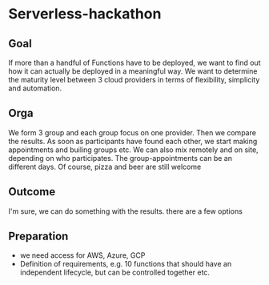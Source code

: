 # Serverless-hackathon

## Goal
If more than a handful of Functions have to be deployed, we want to find out how it can actually be deployed in a meaningful way. We want to determine the maturity level between 3 cloud providers in terms of flexibility, simplicity and automation.

## Orga
We form 3 group and each group focus on one provider. Then we compare the results.
As soon as participants have found each other, we start making appointments and builing groups etc. We can also mix remotely and on site, depending on who participates. The group-appointments can be an different days. Of course, pizza and beer are still welcome 

## Outcome
I'm sure, we can do something with the results. there are a few options 

## Preparation
* we need access for AWS, Azure, GCP	
* Definition of requirements, e.g. 10 functions that should have an independent lifecycle, but can be controlled together etc.
